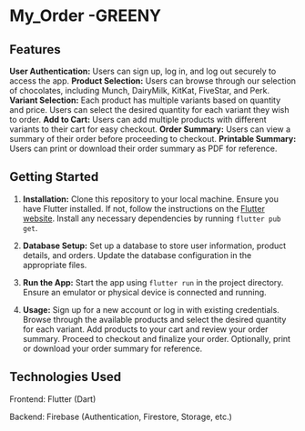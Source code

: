 # My_Order  -GREENY

## Features

**User Authentication:** Users can sign up, log in, and log out securely to access the app.
**Product Selection:** Users can browse through our selection of chocolates, including Munch, DairyMilk, KitKat, FiveStar, and Perk.
 **Variant Selection:** Each product has multiple variants based on quantity and price. Users can select the desired quantity for each variant they wish to order.
 **Add to Cart:** Users can add multiple products with different variants to their cart for easy checkout.
 **Order Summary:** Users can view a summary of their order before proceeding to checkout.
 **Printable Summary:** Users can print or download their order summary as PDF for reference.

## Getting Started

1. **Installation:**
     Clone this repository to your local machine.
     Ensure you have Flutter installed. If not, follow the instructions on the [Flutter website](https://flutter.dev/docs/get-started/install).
     Install any necessary dependencies by running `flutter pub get`.

2. **Database Setup:**
   Set up a database to store user information, product details, and orders.
   Update the database configuration in the appropriate files.

3. **Run the App:**
   Start the app using `flutter run` in the project directory.
   Ensure an emulator or physical device is connected and running.

4. **Usage:**
   Sign up for a new account or log in with existing credentials.
   Browse through the available products and select the desired quantity for each variant.
   Add products to your cart and review your order summary.
   Proceed to checkout and finalize your order.
   Optionally, print or download your order summary for reference.

## Technologies Used

Frontend:
Flutter (Dart)

Backend:
Firebase (Authentication, Firestore, Storage, etc.)


